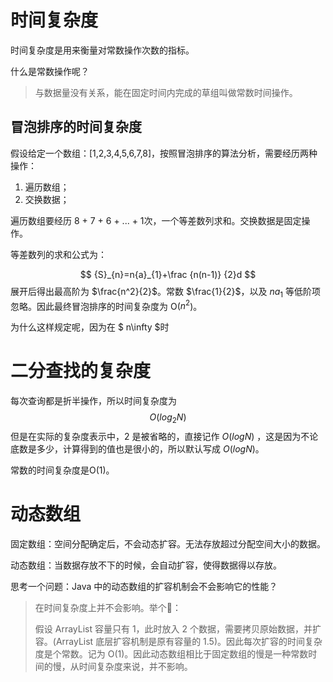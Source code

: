 # 时间复杂度

时间复杂度是用来衡量对常数操作次数的指标。

什么是常数操作呢？

> 与数据量没有关系，能在固定时间内完成的草组叫做常数时间操作。

## 冒泡排序的时间复杂度

假设给定一个数组：[1,2,3,4,5,6,7,8]，按照冒泡排序的算法分析，需要经历两种操作：

1. 遍历数组；
2. 交换数据；

遍历数组要经历 8 + 7 + 6 + ... + 1次，一个等差数列求和。交换数据是固定操作。

等差数列的求和公式为：

$$
{S}_{n}=n{a}_{1}+\frac {n(n-1)} {2}d
$$
展开后得出最高阶为 $\frac{n^2}{2}$。常数 $\frac{1}{2}$，以及 $n{a}_{1}$ 等低阶项忽略。因此最终冒泡排序的时间复杂度为 O($n^2$)。

为什么这样规定呢，因为在 $ n\infty  $时

# 二分查找的复杂度

每次查询都是折半操作，所以时间复杂度为
$$
O({log}_{2}N)
$$
但是在实际的复杂度表示中，2 是被省略的，直接记作 $O(logN)$ ，这是因为不论底数是多少，计算得到的值也是很小的，所以默认写成 $O(logN)$。

常数的时间复杂度是O(1)。

# 动态数组

固定数组：空间分配确定后，不会动态扩容。无法存放超过分配空间大小的数据。

动态数组：当数据存放不下的时候，会自动扩容，使得数据得以存放。

思考一个问题：Java 中的动态数组的扩容机制会不会影响它的性能？

> 在时间复杂度上并不会影响。举个🌰：
>
> 假设 ArrayList 容量只有 1，此时放入 2 个数据，需要拷贝原始数据，并扩容。(ArrayList 底层扩容机制是原有容量的 1.5)。因此每次扩容的时间复杂度是个常数。记为 O(1)。因此动态数组相比于固定数组的慢是一种常数时间的慢，从时间复杂度来说，并不影响。


